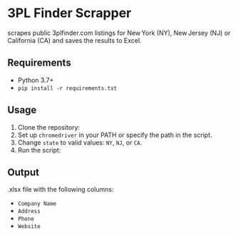 # 3PL Finder Scrapper
scrapes public 3plfinder.com listings for New York (NY), New Jersey (NJ) or California (CA) and saves the results to Excel.
## Requirements
- Python 3.7+
- `pip install -r requirements.txt`
## Usage
1. Clone the repository:
2. Set up `chromedriver` in your PATH or specify the path in the script.
3. Change `state` to valid values: `NY`, `NJ`, or `CA`.
4. Run the script:
## Output
.xlsx file with the following columns:
- `Company Name`
- `Address`
- `Phone`
- `Website`